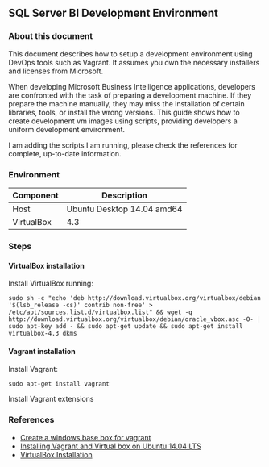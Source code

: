## SQL Server BI Development Environment

### About this document

This document describes how to setup a development environment using DevOps tools such as Vagrant. It assumes you own the necessary installers and licenses from Microsoft.

When developing Microsoft Business Intelligence applications, developers are confronted with the task of preparing a development machine. If they prepare the machine manually, they may miss the installation of certain libraries, tools, or install the wrong versions. This guide shows how to create development vm images using scripts, providing developers a uniform development environment.  

I am adding the scripts I am running, please check the references for complete, up-to-date information.


### Environment

Component | Description
----------|------------
Host | Ubuntu Desktop 14.04 amd64
VirtualBox | 4.3


### Steps

#### VirtualBox installation

Install VirtualBox running:

```
sudo sh -c "echo 'deb http://download.virtualbox.org/virtualbox/debian '$(lsb_release -cs)' contrib non-free' > /etc/apt/sources.list.d/virtualbox.list" && wget -q http://download.virtualbox.org/virtualbox/debian/oracle_vbox.asc -O- | sudo apt-key add - && sudo apt-get update && sudo apt-get install virtualbox-4.3 dkms
```

#### Vagrant installation

Install Vagrant:

```
sudo apt-get install vagrant
```

Install Vagrant extensions

### References
- [Create a windows base box for vagrant](http://www.thomasvjames.com/2013/09/create-a-windows-base-box-for-vagrant/)
- [Installing Vagrant and Virtual box on Ubuntu 14.04 LTS](http://www.olindata.com/blog/2014/07/installing-vagrant-and-virtual-box-ubuntu-1404-lts)
- [VirtualBox Installation](https://help.ubuntu.com/community/VirtualBox/Installation)
